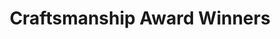 ---
pid: '59'
_date: '1934'
derivativo_link: https://derivativo-4.library.columbia.edu/iiif/2/ldpd:341150/
dlc_link: https://dlc.library.columbia.edu/catalog/cul:xpnvx0k6vq
format: photographs
iiif_json: https://derivativo-4.library.columbia.edu/iiif/2/ldpd:341150/info.json
name: Rothschild, Albert
native_jpg: https://derivativo-4.library.columbia.edu/iiif/2/ldpd:341150/full/!768,768/0/native.jpg
shelf_location: Box no. Box 185, Folder no. Folder 27(Events - Awards - Craftsmanship
  Award, 1934), Historical Photograph Collection
subjects: Academic libraries; Award presentations; New York (N.Y.); Butler Library
summary: Group photograph of the 1934 Craftsmanship Award winners with President Nicholas
  Murray Butler in front of South Hall (Butler Library).
title: Craftsmanship Award Winners
permalink: /photos/59/
layout: photo-page
---